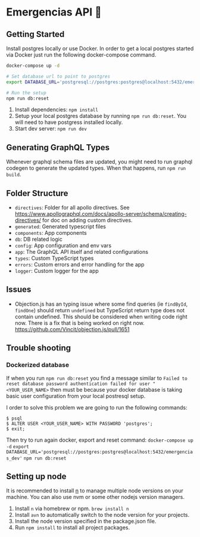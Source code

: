 # Emergencias API 💪

## Getting Started

Install postgres locally or use Docker.
In order to get a local postgres started via Docker just run the following docker-compose command.

```sh
docker-compose up -d

# Set database url to point to postgres
export DATABASE_URL='postgresql://postgres:postgres@localhost:5432/emergencias_dev'

# Run the setup
npm run db:reset
```

1. Install dependencies: `npm install`
2. Setup your local postgres database by running `npm run db:reset`. You will need to have postgress installed locally.
3. Start dev server: `npm run dev`

## Generating GraphQL Types

Whenever graphql schema files are updated, you might need to run graphql codegen to generate the updated types. When that happens, run `npm run build`.

## Folder Structure

- `directives`: Folder for all apollo directives. See https://www.apollographql.com/docs/apollo-server/schema/creating-directives/ for doc on adding custom directives.
- `generated`: Generated typescript files
- `components`: App components
- `db`: DB related logic
- `config`: App configuration and env vars
- `app`: The GraphQL API itself and related configurations
- `types`: Custom TypeScript types
- `errors`: Custom errors and error handling for the app
- `logger`: Custom logger for the app

## Issues

- Objection.js has an typing issue where some find queries (ie `findById`, `findOne`) should return `undefined` but TypeScript return type does not contain undefined. This should be considered when writing code right now. There is a fix that is being worked on right now. https://github.com/Vincit/objection.js/pull/1651

## Trouble shooting

### Dockerized database

If when you run `npm run db:reset` you find a message similar to `Failed to reset database password authentication failed for user "<YOUR_USER_NAME>` then must be because your docker database is taking basic user configuration from your local postresql setup.

I order to solve this problem we are going to run the following commands:

```
$ psql
$ ALTER USER <YOUR_USER_NAME> WITH PASSWORD 'postgres';
$ exit;
```

Then try to run again docker, export and reset command:
`docker-compose up -d`
`export DATABASE_URL='postgresql://postgres:postgres@localhost:5432/emergencias_dev'`
`npm run db:reset`

## Setting up node

It is recommended to install [n](https://github.com/tj/n) to manage multiple node versions on your machine. You can also use nvm or some other nodejs version managers.

1. Install `n` via homebrew or npm. `brew install n`
2. Install `avn` to automatically switch to the node version for your projects.
3. Install the node version specified in the package.json file.
4. Run `npm install` to install all project packages.
